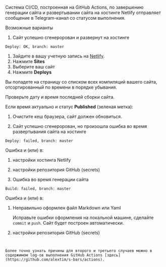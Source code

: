 Система CI/CD, построенная на GitHub Actions, по завершению генерации сайта и развертывании сайта на хостинге Netlify отправляет сообщение в Telegram-канал со статусом выполнения.

Возможные варианты

1. Сайт успешно сгенеророван и развернут на хостинге
  ```text
  Deploy: OK, branch: master
  ```

   1. Зайдите в вашу учетную запись на [Netlify](https://netlify.com).
   2. Нажмите **Sites**
   3. Выберите ваш сайт
   4. Нажмите **Deploys**


   Вы попадете на страницу со списком всех компиляций вашего сайта, отсортированный по времени в порядке убывания.


   Проверьте дату и время последней сборки сайта. 
   
   Если время актуально и статус **Published** (зеленая метка):

   1. Очистите кеш браузера, сайт должен обновиться.


2. Сайт успешно сгенеророван, но произошла ошибка во время развертывания сайта на хостинге

  ```text
  Deploy: failed, branch: master
  ```
  
  Ошибка и (или) в:
  1. настройки хостинга Netlify
  1. настройки репозитория GitHub (secrets)

3. Ошибка во время генерации сайта

  ```text
  Build: failed, branch: master
  ```

  Ошибка и (или) в:
  1. Неправильно оформлен файл Markdown или Yaml
     
     Исправьте ошибки оформления на локальной машине, сделайте `commit` и `push`. Сайт будет построен автоматически.

  2. настройки репозитория GitHub (secrets)
```


Более точно узнать причины для второго и третьего случаев можно в содержимом log-ов выполнения GitHub Actions [здесь](https://github.com/alextim/s-bars/actions).

